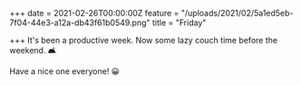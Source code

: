 +++
date = 2021-02-26T00:00:00Z
feature = "/uploads/2021/02/5a1ed5eb-7f04-44e3-a12a-db43f61b0549.png"
title = "Friday"

+++
It's been a productive week. Now some lazy couch time before the weekend. 🛋

Have a nice one everyone! 😀